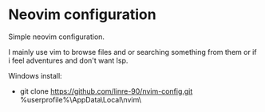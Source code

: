 # Neovim configuration

Simple neovim configuration. 

I mainly use vim to browse files and or searching something from them or if i feel adventures and don't want lsp.

Windows install:
 - git clone https://github.com/linre-90/nvim-config.git %userprofile%\AppData\Local\nvim\ 
